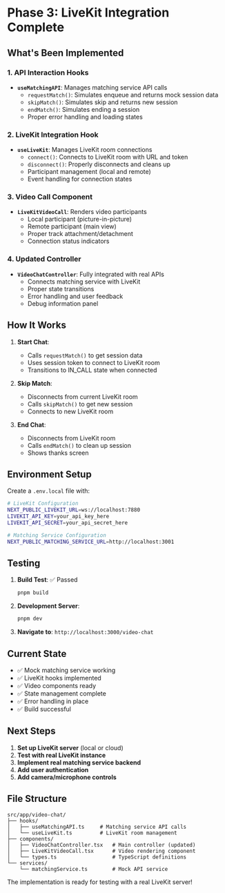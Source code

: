 # Phase 3: LiveKit Integration Complete

## What's Been Implemented

### 1. API Interaction Hooks

- **`useMatchingAPI`**: Manages matching service API calls
  - `requestMatch()`: Simulates enqueue and returns mock session data
  - `skipMatch()`: Simulates skip and returns new session
  - `endMatch()`: Simulates ending a session
  - Proper error handling and loading states

### 2. LiveKit Integration Hook

- **`useLiveKit`**: Manages LiveKit room connections
  - `connect()`: Connects to LiveKit room with URL and token
  - `disconnect()`: Properly disconnects and cleans up
  - Participant management (local and remote)
  - Event handling for connection states

### 3. Video Call Component

- **`LiveKitVideoCall`**: Renders video participants
  - Local participant (picture-in-picture)
  - Remote participant (main view)
  - Proper track attachment/detachment
  - Connection status indicators

### 4. Updated Controller

- **`VideoChatController`**: Fully integrated with real APIs
  - Connects matching service with LiveKit
  - Proper state transitions
  - Error handling and user feedback
  - Debug information panel

## How It Works

1. **Start Chat**:

   - Calls `requestMatch()` to get session data
   - Uses session token to connect to LiveKit room
   - Transitions to IN_CALL state when connected

2. **Skip Match**:

   - Disconnects from current LiveKit room
   - Calls `skipMatch()` to get new session
   - Connects to new LiveKit room

3. **End Chat**:
   - Disconnects from LiveKit room
   - Calls `endMatch()` to clean up session
   - Shows thanks screen

## Environment Setup

Create a `.env.local` file with:

```bash
# LiveKit Configuration
NEXT_PUBLIC_LIVEKIT_URL=ws://localhost:7880
LIVEKIT_API_KEY=your_api_key_here
LIVEKIT_API_SECRET=your_api_secret_here

# Matching Service Configuration
NEXT_PUBLIC_MATCHING_SERVICE_URL=http://localhost:3001
```

## Testing

1. **Build Test**: ✅ Passed

   ```bash
   pnpm build
   ```

2. **Development Server**:

   ```bash
   pnpm dev
   ```

3. **Navigate to**: `http://localhost:3000/video-chat`

## Current State

- ✅ Mock matching service working
- ✅ LiveKit hooks implemented
- ✅ Video components ready
- ✅ State management complete
- ✅ Error handling in place
- ✅ Build successful

## Next Steps

1. **Set up LiveKit server** (local or cloud)
2. **Test with real LiveKit instance**
3. **Implement real matching service backend**
4. **Add user authentication**
5. **Add camera/microphone controls**

## File Structure

```
src/app/video-chat/
├── hooks/
│   ├── useMatchingAPI.ts     # Matching service API calls
│   └── useLiveKit.ts         # LiveKit room management
├── components/
│   ├── VideoChatController.tsx   # Main controller (updated)
│   ├── LiveKitVideoCall.tsx      # Video rendering component
│   └── types.ts                  # TypeScript definitions
└── services/
    └── matchingService.ts        # Mock API service
```

The implementation is ready for testing with a real LiveKit server!
